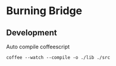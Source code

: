 # Burning Bridge

## Development

Auto compile coffeescript

```
coffee --watch --compile -o ./lib ./src
```
